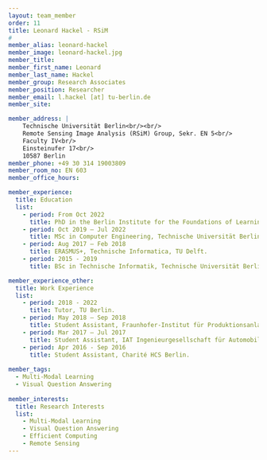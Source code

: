 ```yaml
---
layout: team_member
order: 11
title: Leonard Hackel - RSiM
#
member_alias: leonard-hackel
member_image: leonard-hackel.jpg
member_title:
member_first_name: Leonard
member_last_name: Hackel
member_group: Research Associates
member_position: Researcher
member_email: l.hackel [at] tu-berlin.de
member_site:

member_address: |
    Technische Universität Berlin<br/><br/>
    Remote Sensing Image Analysis (RSiM) Group, Sekr. EN 5<br/>
    Faculty IV<br/>
    Einsteinufer 17<br/>
    10587 Berlin
member_phone: +49 30 314 19003809
member_room_no: EN 603
member_office_hours:

member_experience:
  title: Education
  list:
    - period: From Oct 2022
      title: PhD in the Berlin Institute for the Foundations of Learning and Data (BIFOLD), TU Berlin, Germany.
    - period: Oct 2019 – Jul 2022
      title: MSc in Computer Engineering, Technische Universität Berlin, Germany.
    - period: Aug 2017 – Feb 2018
      title: ERASMUS+, Technische Informatica, TU Delft.
    - period: 2015 - 2019
      title: BSc in Technische Informatik, Technische Universität Berlin, Germany.

member_experience_other:
  title: Work Experience
  list:
    - period: 2018 - 2022
      title: Tutor, TU Berlin.
    - period: May 2018 – Sep 2018
      title: Student Assistant, Fraunhofer-Institut für Produktionsanlagen und Konstruktionstechnik IPK.
    - period: Mar 2017 – Jul 2017
      title: Student Assistant, IAT Ingenieurgesellschaft für Automobiltechnik mbH.
    - period: Apr 2016 - Sep 2016
      title: Student Assistant, Charité HCS Berlin.
      
member_tags:
  - Multi-Modal Learning
  - Visual Question Answering
    
member_interests:
  title: Research Interests
  list:
    - Multi-Modal Learning
    - Visual Question Answering
    - Efficient Computing
    - Remote Sensing
---
```

